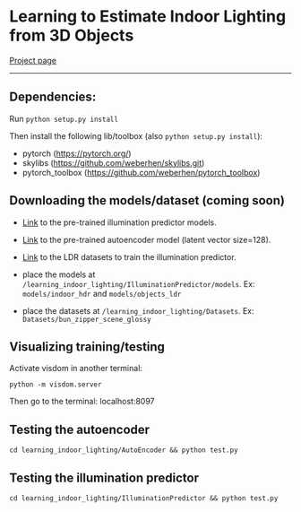 # Learning to Estimate Indoor Lighting from 3D Objects

[Project page](http://vision.gel.ulaval.ca/~jflalonde/projects/illumPredict/index.html)

-------

## Dependencies:


Run
`python setup.py install`

Then install the following lib/toolbox (also `python setup.py install`):
* pytorch (https://pytorch.org/)
* skylibs (https://github.com/weberhen/skylibs.git)
* pytorch_toolbox (https://github.com/weberhen/pytorch_toolbox)

## Downloading the models/dataset (coming soon)

* [Link]() to the pre-trained illumination predictor models.
* [Link]() to the pre-trained autoencoder model (latent vector size=128).
* [Link]() to the LDR datasets to train the illumination predictor.

* place the models at `/learning_indoor_lighting/IlluminationPredictor/models`. Ex: 
`models/indoor_hdr` and `models/objects_ldr`
* place the datasets at `/learning_indoor_lighting/Datasets`. Ex: `Datasets/bun_zipper_scene_glossy`

## Visualizing training/testing
Activate visdom in another terminal:

`python -m visdom.server`

Then go to the terminal: localhost:8097

## Testing the autoencoder
`cd learning_indoor_lighting/AutoEncoder && python test.py`

## Testing the illumination predictor
`cd learning_indoor_lighting/IlluminationPredictor && python test.py`

